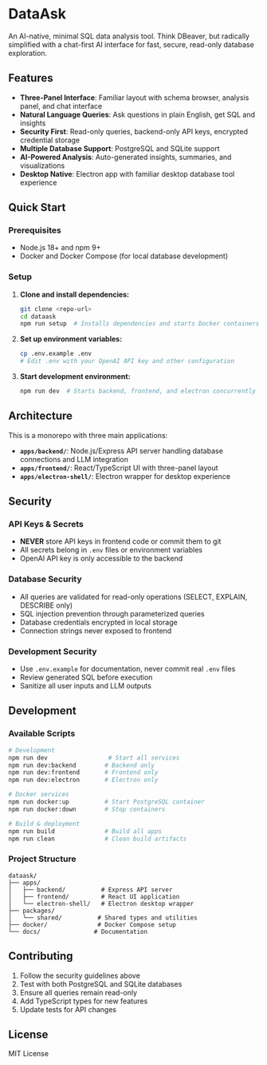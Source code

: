 # DataAsk

An AI-native, minimal SQL data analysis tool. Think DBeaver, but radically simplified with a chat-first AI interface for fast, secure, read-only database exploration.

## Features

- **Three-Panel Interface**: Familiar layout with schema browser, analysis panel, and chat interface
- **Natural Language Queries**: Ask questions in plain English, get SQL and insights
- **Security First**: Read-only queries, backend-only API keys, encrypted credential storage
- **Multiple Database Support**: PostgreSQL and SQLite support
- **AI-Powered Analysis**: Auto-generated insights, summaries, and visualizations
- **Desktop Native**: Electron app with familiar desktop database tool experience

## Quick Start

### Prerequisites

- Node.js 18+ and npm 9+
- Docker and Docker Compose (for local database development)

### Setup

1. **Clone and install dependencies:**
   ```bash
   git clone <repo-url>
   cd dataask
   npm run setup  # Installs dependencies and starts Docker containers
   ```

2. **Set up environment variables:**
   ```bash
   cp .env.example .env
   # Edit .env with your OpenAI API key and other configuration
   ```

3. **Start development environment:**
   ```bash
   npm run dev  # Starts backend, frontend, and electron concurrently
   ```

## Architecture

This is a monorepo with three main applications:

- **`apps/backend/`**: Node.js/Express API server handling database connections and LLM integration
- **`apps/frontend/`**: React/TypeScript UI with three-panel layout
- **`apps/electron-shell/`**: Electron wrapper for desktop experience

## Security

### API Keys & Secrets
- **NEVER** store API keys in frontend code or commit them to git
- All secrets belong in `.env` files or environment variables
- OpenAI API key is only accessible to the backend

### Database Security
- All queries are validated for read-only operations (SELECT, EXPLAIN, DESCRIBE only)
- SQL injection prevention through parameterized queries
- Database credentials encrypted in local storage
- Connection strings never exposed to frontend

### Development Security
- Use `.env.example` for documentation, never commit real `.env` files
- Review generated SQL before execution
- Sanitize all user inputs and LLM outputs

## Development

### Available Scripts

```bash
# Development
npm run dev                 # Start all services
npm run dev:backend        # Backend only
npm run dev:frontend       # Frontend only  
npm run dev:electron       # Electron only

# Docker services
npm run docker:up          # Start PostgreSQL container
npm run docker:down        # Stop containers

# Build & deployment
npm run build              # Build all apps
npm run clean              # Clean build artifacts
```

### Project Structure

```
dataask/
├── apps/
│   ├── backend/          # Express API server
│   ├── frontend/         # React UI application  
│   └── electron-shell/   # Electron desktop wrapper
├── packages/
│   └── shared/          # Shared types and utilities
├── docker/              # Docker Compose setup
└── docs/               # Documentation
```

## Contributing

1. Follow the security guidelines above
2. Test with both PostgreSQL and SQLite databases
3. Ensure all queries remain read-only
4. Add TypeScript types for new features
5. Update tests for API changes

## License

MIT License 
